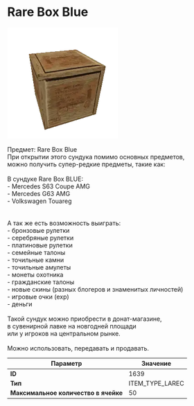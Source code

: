 # Rare Box Blue

![Item Image](../img/1639.webp?raw=true)

Предмет: Rare Box Blue<br>При открытии этого сундука помимо основных предметов,<br>можно получить супер-редкие предметы, такие как:<br><br>В сундуке Rare Box BLUE:<br>- Mercedes S63 Coupe AMG<br>- Mercedes G63 AMG<br>- Volkswagen Touareg<br><br><br>А так же есть возможность выиграть:<br>- бронзовые рулетки<br>- серебряные рулетки<br>- платиновые рулетки<br>- семейные талоны<br>- точильные камни<br>- точильные амулеты<br>- монеты охотника<br>- гражданские талоны<br>- новые скины (разных блогеров и знаменитых личностей)<br>- игровые очки (exp)<br>- деньги<br><br>Такой сундук можно приобрести в донат-магазине,<br>в сувенирной лавке на новгодней площади<br>или у игроков на центральном рынке.<br><br>Можно использовать, передавать и продавать.


| Параметр | Значение |
|----------|----------|
| **ID** | 1639 |
| **Тип** | ITEM_TYPE_LAREC |
| **Максимальное количество в ячейке** | 50 |

